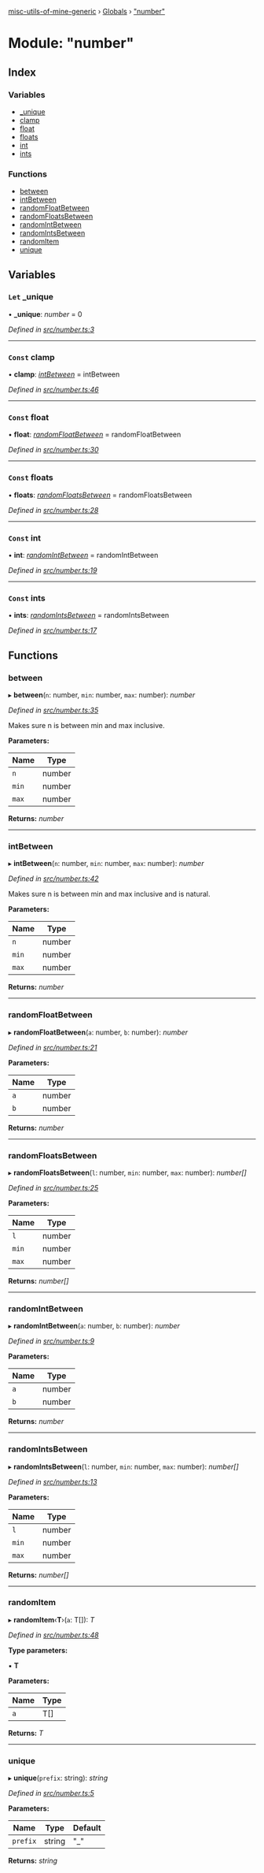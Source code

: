 [misc-utils-of-mine-generic](../README.md) › [Globals](../globals.md) › ["number"](_number_.md)

# Module: "number"

## Index

### Variables

* [_unique](_number_.md#let-_unique)
* [clamp](_number_.md#const-clamp)
* [float](_number_.md#const-float)
* [floats](_number_.md#const-floats)
* [int](_number_.md#const-int)
* [ints](_number_.md#const-ints)

### Functions

* [between](_number_.md#between)
* [intBetween](_number_.md#intbetween)
* [randomFloatBetween](_number_.md#randomfloatbetween)
* [randomFloatsBetween](_number_.md#randomfloatsbetween)
* [randomIntBetween](_number_.md#randomintbetween)
* [randomIntsBetween](_number_.md#randomintsbetween)
* [randomItem](_number_.md#randomitem)
* [unique](_number_.md#unique)

## Variables

### `Let` _unique

• **_unique**: *number* = 0

*Defined in [src/number.ts:3](https://github.com/cancerberoSgx/misc-utils-of-mine/blob/a1f5608/misc-utils-of-mine-generic/src/number.ts#L3)*

___

### `Const` clamp

• **clamp**: *[intBetween](_number_.md#intbetween)* = intBetween

*Defined in [src/number.ts:46](https://github.com/cancerberoSgx/misc-utils-of-mine/blob/a1f5608/misc-utils-of-mine-generic/src/number.ts#L46)*

___

### `Const` float

• **float**: *[randomFloatBetween](_number_.md#randomfloatbetween)* = randomFloatBetween

*Defined in [src/number.ts:30](https://github.com/cancerberoSgx/misc-utils-of-mine/blob/a1f5608/misc-utils-of-mine-generic/src/number.ts#L30)*

___

### `Const` floats

• **floats**: *[randomFloatsBetween](_number_.md#randomfloatsbetween)* = randomFloatsBetween

*Defined in [src/number.ts:28](https://github.com/cancerberoSgx/misc-utils-of-mine/blob/a1f5608/misc-utils-of-mine-generic/src/number.ts#L28)*

___

### `Const` int

• **int**: *[randomIntBetween](_number_.md#randomintbetween)* = randomIntBetween

*Defined in [src/number.ts:19](https://github.com/cancerberoSgx/misc-utils-of-mine/blob/a1f5608/misc-utils-of-mine-generic/src/number.ts#L19)*

___

### `Const` ints

• **ints**: *[randomIntsBetween](_number_.md#randomintsbetween)* = randomIntsBetween

*Defined in [src/number.ts:17](https://github.com/cancerberoSgx/misc-utils-of-mine/blob/a1f5608/misc-utils-of-mine-generic/src/number.ts#L17)*

## Functions

###  between

▸ **between**(`n`: number, `min`: number, `max`: number): *number*

*Defined in [src/number.ts:35](https://github.com/cancerberoSgx/misc-utils-of-mine/blob/a1f5608/misc-utils-of-mine-generic/src/number.ts#L35)*

Makes sure n is between min and max inclusive.

**Parameters:**

Name | Type |
------ | ------ |
`n` | number |
`min` | number |
`max` | number |

**Returns:** *number*

___

###  intBetween

▸ **intBetween**(`n`: number, `min`: number, `max`: number): *number*

*Defined in [src/number.ts:42](https://github.com/cancerberoSgx/misc-utils-of-mine/blob/a1f5608/misc-utils-of-mine-generic/src/number.ts#L42)*

Makes sure n is between min and max inclusive and is natural.

**Parameters:**

Name | Type |
------ | ------ |
`n` | number |
`min` | number |
`max` | number |

**Returns:** *number*

___

###  randomFloatBetween

▸ **randomFloatBetween**(`a`: number, `b`: number): *number*

*Defined in [src/number.ts:21](https://github.com/cancerberoSgx/misc-utils-of-mine/blob/a1f5608/misc-utils-of-mine-generic/src/number.ts#L21)*

**Parameters:**

Name | Type |
------ | ------ |
`a` | number |
`b` | number |

**Returns:** *number*

___

###  randomFloatsBetween

▸ **randomFloatsBetween**(`l`: number, `min`: number, `max`: number): *number[]*

*Defined in [src/number.ts:25](https://github.com/cancerberoSgx/misc-utils-of-mine/blob/a1f5608/misc-utils-of-mine-generic/src/number.ts#L25)*

**Parameters:**

Name | Type |
------ | ------ |
`l` | number |
`min` | number |
`max` | number |

**Returns:** *number[]*

___

###  randomIntBetween

▸ **randomIntBetween**(`a`: number, `b`: number): *number*

*Defined in [src/number.ts:9](https://github.com/cancerberoSgx/misc-utils-of-mine/blob/a1f5608/misc-utils-of-mine-generic/src/number.ts#L9)*

**Parameters:**

Name | Type |
------ | ------ |
`a` | number |
`b` | number |

**Returns:** *number*

___

###  randomIntsBetween

▸ **randomIntsBetween**(`l`: number, `min`: number, `max`: number): *number[]*

*Defined in [src/number.ts:13](https://github.com/cancerberoSgx/misc-utils-of-mine/blob/a1f5608/misc-utils-of-mine-generic/src/number.ts#L13)*

**Parameters:**

Name | Type |
------ | ------ |
`l` | number |
`min` | number |
`max` | number |

**Returns:** *number[]*

___

###  randomItem

▸ **randomItem**‹**T**›(`a`: T[]): *T*

*Defined in [src/number.ts:48](https://github.com/cancerberoSgx/misc-utils-of-mine/blob/a1f5608/misc-utils-of-mine-generic/src/number.ts#L48)*

**Type parameters:**

▪ **T**

**Parameters:**

Name | Type |
------ | ------ |
`a` | T[] |

**Returns:** *T*

___

###  unique

▸ **unique**(`prefix`: string): *string*

*Defined in [src/number.ts:5](https://github.com/cancerberoSgx/misc-utils-of-mine/blob/a1f5608/misc-utils-of-mine-generic/src/number.ts#L5)*

**Parameters:**

Name | Type | Default |
------ | ------ | ------ |
`prefix` | string | "_" |

**Returns:** *string*

